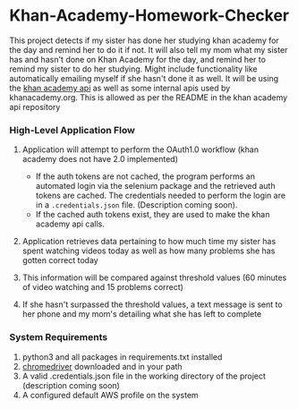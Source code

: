 # Khan-Academy-Homework-Checker

This project detects if my sister has done her studying khan academy for the day and remind her to do it if not. It will also tell my mom what my sister has and hasn't done on Khan Academy for the day, and remind her to remind my sister to do her studying. Might include functionality like automatically emailing myself if she hasn't done it as well. It will be using the [khan academy api](https://github.com/Khan/khan-api) as well as some internal apis used by khanacademy.org. This is allowed as per the README in the khan academy api repository

### High-Level Application Flow

1. Application will attempt to perform the OAuth1.0 workflow (khan academy does not have 2.0 implemented)
	* If the auth tokens are not cached, the program performs an automated login via the selenium package and the retrieved auth tokens are cached. The credentials needed to perform the login are in a `.credentials.json` file. (Description coming soon).
	* If the cached auth tokens exist, they are used to make the khan academy api calls.

2. Application retrieves data pertaining to how much time my sister has spent watching videos today as well as how many problems she has gotten correct today
3. This information will be compared against threshold values (60 minutes of video watching and 15 problems correct) 
4. If she hasn't surpassed the threshold values, a text message is sent to her phone and my mom's detailing what she has left to complete

### System Requirements
1. python3 and all packages in requirements.txt installed
2. [chromedriver](https://sites.google.com/a/chromium.org/chromedriver/downloads) downloaded and in your path 
3. A valid .credentials.json file in the working directory of the project (description coming soon)
4. A configured default AWS profile on the system
